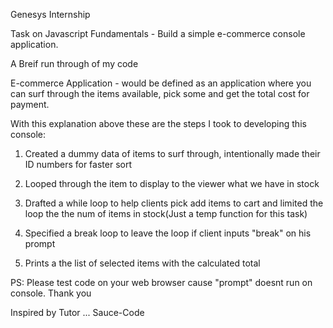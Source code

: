 Genesys Internship

Task on Javascript Fundamentals - Build a simple e-commerce console application.

A Breif run through of my code 

E-commerce Application - would be defined as an application where you can surf through the items available, pick some and get the total cost for payment. 

With this explanation above these are the steps I took to developing this console:
1. Created a dummy data of items to surf through, intentionally made their ID numbers for faster sort

2. Looped through the item to display to the viewer what we have in stock

3. Drafted a while loop to help clients pick add items to cart and limited the loop the the num of items in stock(Just a temp function for this task) 

4. Specified a break loop to leave the loop if client inputs "break" on his prompt

5. Prints a the list of selected items with the calculated total

PS: Please test code on your web browser cause "prompt" doesnt run on console. Thank you

Inspired by Tutor ... Sauce-Code 